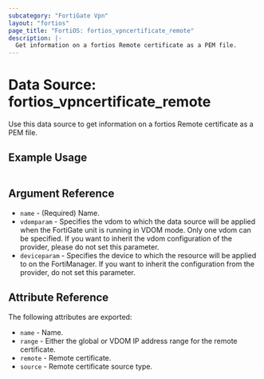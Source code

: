 ```yaml
---
subcategory: "FortiGate Vpn"
layout: "fortios"
page_title: "FortiOS: fortios_vpncertificate_remote"
description: |-
  Get information on a fortios Remote certificate as a PEM file.
---
```


# Data Source: fortios_vpncertificate_remote
Use this data source to get information on a fortios Remote certificate as a PEM file.


## Example Usage

```hcl

```

## Argument Reference

* `name` - (Required) Name.
* `vdomparam` - Specifies the vdom to which the data source will be applied when the FortiGate unit is running in VDOM mode. Only one vdom can be specified. If you want to inherit the vdom configuration of the provider, please do not set this parameter.
* `deviceparam` - Specifies the device to which the resource will be applied to on the FortiManager. If you want to inherit the configuration from the provider, do not set this parameter.

## Attribute Reference

The following attributes are exported:

* `name` - Name.
* `range` - Either the global or VDOM IP address range for the remote certificate.
* `remote` - Remote certificate.
* `source` - Remote certificate source type.
